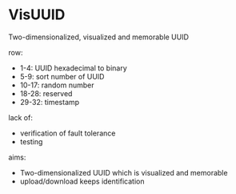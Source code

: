 # VisUUID
Two-dimensionalized, visualized and memorable UUID


row:
- 1-4: UUID hexadecimal to binary
- 5-9: sort number of UUID
- 10-17: random number
- 18-28: reserved
- 29-32: timestamp

lack of:
- verification of fault tolerance
- testing

aims:
- Two-dimensionalized UUID which is visualized and memorable
- upload/download keeps identification